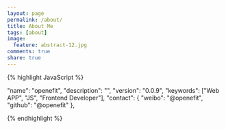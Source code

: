 ```yaml
---
layout: page
permalink: /about/
title: About Me
tags: [about]
image:
  feature: abstract-12.jpg
comments: true
share: true
---
```


{% highlight JavaScript %}

  "name": "openefit",
  "description": "",
  "version": "0.0.9",
  "keywords": ["Web APP", "JS", "Frontend Developer"],
  "contact": {
    "weibo": "@openefit",
    "github": "@openefit"
  },

{% endhighlight %}
